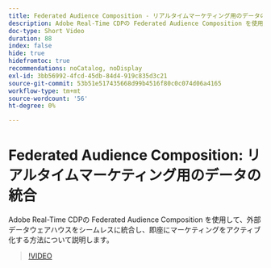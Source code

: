 ```yaml
---
title: Federated Audience Composition - リアルタイムマーケティング用のデータの統合
description: Adobe Real-Time CDPの Federated Audience Composition を使用して、外部データウェアハウスをシームレスに統合し、即座にマーケティングをアクティブ化する方法について説明します。
doc-type: Short Video
duration: 88
index: false
hide: true
hidefromtoc: true
recommendations: noCatalog, noDisplay
exl-id: 3bb56992-4fcd-45db-84d4-919c835d3c21
source-git-commit: 53b51e517435668d99b4516f80c0c074d06a4165
workflow-type: tm+mt
source-wordcount: '56'
ht-degree: 0%

---
```


# Federated Audience Composition: リアルタイムマーケティング用のデータの統合

Adobe Real-Time CDPの Federated Audience Composition を使用して、外部データウェアハウスをシームレスに統合し、即座にマーケティングをアクティブ化する方法について説明します。

<!-- 62_S508_3442517_87_federated-audience-composition-unifying-data-for-realtime-marketing -->
>[!VIDEO](https://video.tv.adobe.com/v/3458196/?learn=on&enablevpops=true)
